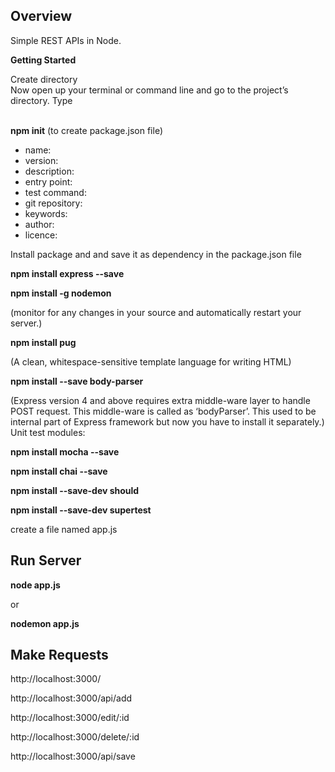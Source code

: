 <h2>Overview</h2>
<p>Simple REST APIs in Node.</p>

<p><strong>Getting Started</strong></p>
<p>Create directory<br />
Now open up your terminal or command line and go to the project’s directory. Type<br /><br />

<strong>npm init</strong> (to create package.json file)</p>

<ul>
<li>name:</li>
<li>version:</li>
<li>description:</li>
<li>entry point:</li>
<li>test command:</li>
<li>git repository:</li>
<li>keywords:</li>
<li>author:</li>
<li>licence:</li>
</ul>

<p>Install package and and save it as dependency in the package.json file</p>

<strong>npm install express --save</strong>

<strong>npm install -g nodemon</strong>

(monitor for any changes in your source and automatically restart your server.)

<strong>npm install pug</strong>

(A clean, whitespace-sensitive template language for writing HTML)

<strong>npm install --save body-parser</strong>

(Express version 4 and above requires extra middle-ware layer to handle POST request. This middle-ware is called as ‘bodyParser’. This used to be internal part of Express framework but now you have to install it separately.)
Unit test modules:

<strong>npm install mocha --save</strong>

<strong>npm install chai --save</strong>

<strong>npm install --save-dev should</strong>

<strong>npm install --save-dev supertest</strong>

<p>create a file named app.js</p>


<h2>Run Server</h2>

<strong>node app.js</strong>

or

<strong>nodemon app.js</strong>

<h2>Make Requests</h2>

http://localhost:3000/

http://localhost:3000/api/add

http://localhost:3000/edit/:id

http://localhost:3000/delete/:id

http://localhost:3000/api/save
